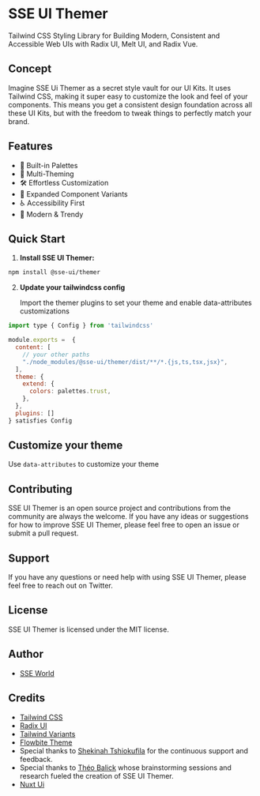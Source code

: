 # SSE UI Themer

Tailwind CSS Styling Library for Building Modern, Consistent and Accessible Web UIs with Radix UI, Melt UI, and Radix Vue.

## Concept

Imagine SSE Ui Themer as a secret style vault for our UI Kits. It uses Tailwind CSS, making it super easy to customize the look and feel of your components. This means you get a consistent design foundation across all these UI Kits, but with the freedom to tweak things to perfectly match your brand.

## Features

- 🎨 Built-in Palettes
- 🎨 Multi-Theming
- 🛠️ Effortless Customization
- 🚀 Expanded Component Variants
- ♿ Accessibility First
- 🌟 Modern & Trendy

## Quick Start

1. **Install SSE UI Themer:**

```bash
npm install @sse-ui/themer
```

2. **Update your tailwindcss config**

   Import the themer plugins to set your theme and enable data-attributes customizations

```javascript
import type { Config } from 'tailwindcss'

module.exports =  {
  content: [
    // your other paths
    "./node_modules/@sse-ui/themer/dist/**/*.{js,ts,tsx,jsx}",
  ],
  theme: {
    extend: {
      colors: palettes.trust,
    },
  },
  plugins: []
} satisfies Config
```

## Customize your theme

Use `data-attributes` to customize your theme

## Contributing

SSE UI Themer is an open source project and contributions from the community are always the welcome. If you have any ideas or suggestions for how to improve SSE UI Themer, please feel free to open an issue or submit a pull request.

## Support

If you have any questions or need help with using SSE UI Themer, please feel free to reach out on Twitter.

## License

SSE UI Themer is licensed under the MIT license.

## Author

- [SSE World](https://github.com/sseworld)

## Credits

- [Tailwind CSS](https://www.tailwindcss.com)
- [Radix UI](https://www.radix-ui.com/)
- [Tailwind Variants](https://www.tailwind-variants.org/docs/introduction)
- [Flowbite Theme](https://flowbite.com/)
- Special thanks to [Shekinah Tshiokufila](https://twitter.com/tshiokufila) for the continuous support and feedback.
- Special thanks to [Théo Balick](https://twitter.com/theo_balick) whose brainstorming sessions and research fueled the creation of SSE UI Themer.
- [Nuxt Ui](https://ui.nuxt.com/)
